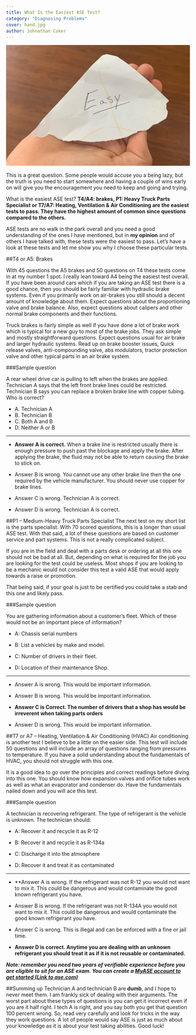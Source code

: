 ```yaml
---
title: What Is the Easiest ASE Test?
category: "Diagnosing Problems"
cover: hand.jpg
author: Johnathan Coker
---
```


![unsplash.com](./hand.jpg)


This is a great question. Some people would accuse you a being lazy, but the truth is you need to start somewhere and having a couple of wins early on will give you the encouragement you need to keep and going and trying. 

What is the easiest ASE test? **T4/A4: brakes, P1: Heavy Truck Parts Specialist or T7/A7: Heating, Ventilation & Air Conditioning are the easiest tests to pass. They have the highest amount of common since questions compared to the others.**

ASE tests are no walk in the park overall and you need a good understanding of the ones I have mentioned, but in **my opinion** and of others I have talked with, these tests were the easiest to pass. Let’s have a look at these tests and let me show you why I choose these particular tests.

##T4 or A5: Brakes 

With 45 questions the A5 brakes and 50 questions on T4 these tests come in at my number 1 spot. I really lean toward A4 being the easiest test overall. If you have been around cars which if you are taking an ASE test there is a good chance, then you should be fairly familiar with hydraulic brake systems. Even if you primarily work on air-brakes you still should a decent amount of knowledge about them. Expect questions about the proportioning valve and brake balance. Also, expect questions about calipers and other normal brake components and their functions.

Truck brakes is fairly simple as well if you have done a lot of brake work which is typical for a new guy to most of the brake jobs. They ask simple and mostly straightforward questions. Expect questions usual for air brake and larger hydraulic systems. Read up on brake booster issues, Quick release valves, anti-compounding valve, abs modulators, tractor protection valve and other typical parts in an air brake system. 

###Sample question

A rear wheel drive car is pulling to left when the brakes are applied. Technician A says that the left front brake lines could be restricted. Technician B says you can replace a broken brake line with copper tubing. Who is correct?

- A. Technician A
- B. Technician B
- C. Both A and B
- D. Neither A or B

----

-	**Answer A is correct.** When a brake line is restricted usually there is enough pressure to push past the blockage and apply the brake. After applying the brake, the fluid may not be able to return causing the brake to stick on.

-	Answer B is wrong. You cannot use any other brake line then the one required by the vehicle manufacturer. You should never use copper for brake lines. 

-	Answer C is wrong. Technician A is correct.

-	Answer D is wrong. Technician A is correct.

 

##P1 – Medium-Heavy Truck Parts Specialist 
 The next test on my short list is the parts specialist. With 70 scored questions, this is a longer than usual ASE test. With that said, a lot of these questions are based on customer service and part systems. This is not a really complicated subject.

If you are in the field and deal with a parts desk or ordering at all this one should not be bad at all. But, depending on what is required for the job you are looking for the test could be useless. Most shops if you are looking to be a mechanic would not consider this test a valid ASE that would apply towards a raise or promotion. 

That being said, if your goal is just to be certified you could take a stab and this one and likely pass. 

###Sample question

You are gathering information about a customer’s fleet. Which of these would not be an important piece of information? 


-	A: Chassis serial numbers 

-	B: List a vehicles by make and model. 

-	C: Number of drivers in their fleet. 

-	D: Location of their maintenance Shop.


____

-	Answer A is wrong. This would be important information.

-	Answer B is wrong. This would be important information. 

-	**Answer C is Correct.  The number of drivers that a shop has would be irreverent when taking parts orders**

-	Answer D is wrong. This would be important information. 

##T7 or A7 – Heating, Ventilation & Air Conditioning (HVAC)
Air conditioning is another test I believe to be a little on the easier side. This test will include 50 questions and will include an array of questions ranging from pressures to temperature. If you have a solid understanding about the fundamentals of HVAC, you should not struggle with this one. 

It is a good idea to go over the principles and correct readings before diving into this one. You should know how expansion valves and orifice tubes work as well as what an evaporator and condenser do. Have the fundamentals nailed down and you will ace this test. 

###Sample question

A technician is recovering refrigerant. The type of refrigerant is the vehicle is unknown. The technician should:

-	A: Recover it and recycle it as R-12
 
-	B: Recover it and recycle it as R-134a

-	 C: Discharge it into the atmosphere

-	D: Recover it and treat it as contaminated 



----


-	**Answer A is wrong. If the refrigerant was not R-12 you would not want to mix it. This could be dangerous and would contaminate the good known refrigerant you have. 

-	Answer B is wrong. If the refrigerant was not R-134A you would not want to mix it. This could be dangerous and would contaminate the good known refrigerant you have.  

-	Answer C is wrong. This is illegal and can be enforced with a fine or jail time. 

-	**Answer D is correct. Anytime you are dealing with an unknown refrigerant you should treat it as if it is not reusable or contaminated.**
 
***Note: remember you need two years of verifiable experience before you are eligible to sit for an ASE exam. You can create a [MyASE account to get started (Link to ase.com)](https://www.ase.com/Tests/ASE-Certification-Tests/Register-Now.aspx)***

##Summing up
Technician A and technician B are **dumb**, and I hope to never meet them. I am frankly sick of dealing with their arguments. The worst part about these types of questions is you can get it incorrect even if you are it half right. I tech A is right, and you say both you get that question 100 percent wrong. So, read very carefully and look for tricks in the way they work questions. A lot of people would say ASE is just as much about your knowledge as it is about your test taking abilities. Good luck!

